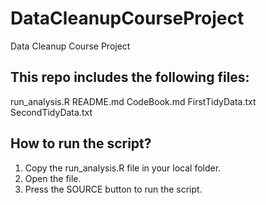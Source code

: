 # DataCleanupCourseProject
Data Cleanup Course Project

This repo includes the following files:
---------------------------------------
run_analysis.R
README.md
CodeBook.md
FirstTidyData.txt
SecondTidyData.txt

How to run the script?
----------------------
1. Copy the run_analysis.R file in your local folder.
2. Open the file.
3. Press the SOURCE button to run the script.
